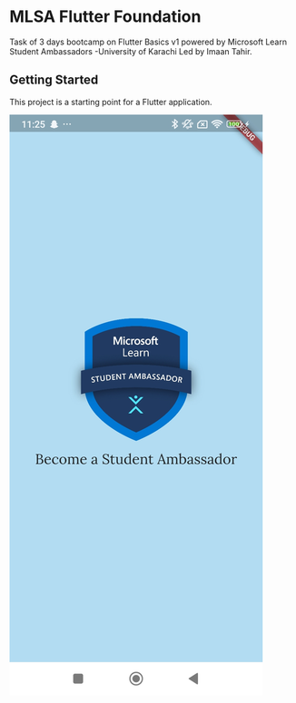 # MLSA Flutter Foundation

Task of 3 days bootcamp on Flutter Basics v1 powered by Microsoft Learn Student Ambassadors -University of Karachi Led by Imaan Tahir.

## Getting Started

This project is a starting point for a Flutter application.

![splash screen](screenshots\mlsa_ss_1.jpg)